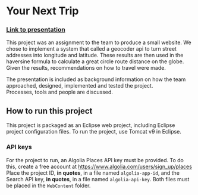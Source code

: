 # Your Next Trip

### [Link to presentation](https://docs.google.com/presentation/d/1UH0o9J3HOZRnxs_dW0RC5--5BVPMB5m80RGqIr1X_xw/edit?usp=sharing)

This project was an assignment to the team to produce a small website.  We chose to implement a system that called a geocoder
api to turn street addresses into longitude and latitude. These results are then used in the haversine formula to calculate
a great circle route distance on the globe. Given the results, recommendations on how to travel were made.

The presentation is included as background information on how the team approached, designed, implemented and tested the project.  
Processes, tools and people are discussed.

## How to run this project
This project is packaged as an Eclipse web project, including Eclipse project configuration files.
To run the project, use Tomcat v9 in Eclipse.

### API keys
For the project to run, an Algolia Places API key must be provided. To do this, create a free account at https://www.algolia.com/users/sign_up/places
Place the project ID, **in quotes**, in a file named `algolia-app-id`, and the Search API key, **in quotes**, in a file named `algolia-api-key`.
Both files must be placed in the `WebContent` folder.
